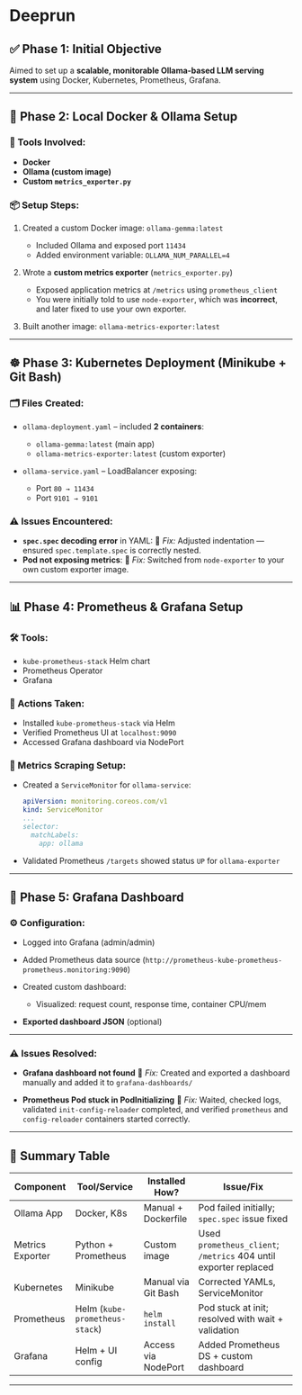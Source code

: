 # Deeprun


## ✅ **Phase 1: Initial Objective**

Aimed to set up a **scalable, monitorable Ollama-based LLM serving system** using Docker, Kubernetes, Prometheus, Grafana.

---

## 🧱 **Phase 2: Local Docker & Ollama Setup**

### 🔧 Tools Involved:

* **Docker**
* **Ollama (custom image)**
* **Custom `metrics_exporter.py`**

### 📦 Setup Steps:

1. Created a custom Docker image: `ollama-gemma:latest`

   * Included Ollama and exposed port `11434`
   * Added environment variable: `OLLAMA_NUM_PARALLEL=4`

2. Wrote a **custom metrics exporter** (`metrics_exporter.py`)

   * Exposed application metrics at `/metrics` using `prometheus_client`
   * You were initially told to use `node-exporter`, which was **incorrect**, and later fixed to use your own exporter.

3. Built another image: `ollama-metrics-exporter:latest`

---

## ☸️ **Phase 3: Kubernetes Deployment (Minikube + Git Bash)**

### 🗂️ Files Created:

* `ollama-deployment.yaml` – included **2 containers**:

  * `ollama-gemma:latest` (main app)
  * `ollama-metrics-exporter:latest` (custom exporter)
* `ollama-service.yaml` – LoadBalancer exposing:

  * Port `80 → 11434`
  * Port `9101 → 9101`

### ⚠️ Issues Encountered:

* **`spec.spec` decoding error** in YAML:
  🔧 *Fix:* Adjusted indentation — ensured `spec.template.spec` is correctly nested.
* **Pod not exposing metrics**:
  🔧 *Fix:* Switched from `node-exporter` to your own custom exporter image.

---

## 📊 **Phase 4: Prometheus & Grafana Setup**

### 🛠️ Tools:

* `kube-prometheus-stack` Helm chart
* Prometheus Operator
* Grafana

### 🧭 Actions Taken:

* Installed `kube-prometheus-stack` via Helm
* Verified Prometheus UI at `localhost:9090`
* Accessed Grafana dashboard via NodePort

### 📡 Metrics Scraping Setup:

* Created a `ServiceMonitor` for `ollama-service`:

  ```yaml
  apiVersion: monitoring.coreos.com/v1
  kind: ServiceMonitor
  ...
  selector:
    matchLabels:
      app: ollama
  ```

* Validated Prometheus `/targets` showed status `UP` for `ollama-exporter`

---

## 🎨 **Phase 5: Grafana Dashboard**

### ⚙️ Configuration:

* Logged into Grafana (admin/admin)
* Added Prometheus data source (`http://prometheus-kube-prometheus-prometheus.monitoring:9090`)
* Created custom dashboard:

  * Visualized: request count, response time, container CPU/mem
* **Exported dashboard JSON** (optional)

---


### ⚠️ Issues Resolved:

* **Grafana dashboard not found**
  🔧 *Fix:* Created and exported a dashboard manually and added it to `grafana-dashboards/`

* **Prometheus Pod stuck in PodInitializing**
  🔧 *Fix:* Waited, checked logs, validated `init-config-reloader` completed, and verified `prometheus` and `config-reloader` containers started correctly.


---

## 🧾 Summary Table

| Component        | Tool/Service                   | Installed How?        | Issue/Fix                                                        |
| ---------------- | ------------------------------ | --------------------- | ---------------------------------------------------------------- |
| Ollama App       | Docker, K8s                    | Manual + Dockerfile   | Pod failed initially; `spec.spec` issue fixed                    |
| Metrics Exporter | Python + Prometheus            | Custom image          | Used `prometheus_client`; `/metrics` 404 until exporter replaced |
| Kubernetes       | Minikube                       | Manual via Git Bash   | Corrected YAMLs, ServiceMonitor                                  |
| Prometheus       | Helm (`kube-prometheus-stack`) | `helm install`        | Pod stuck at init; resolved with wait + validation               |
| Grafana          | Helm + UI config               | Access via NodePort   | Added Prometheus DS + custom dashboard                           |

---

